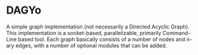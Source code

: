 DAGYo
=====

A simple graph implementation (not necessarily a Directed Acyclic Graph). This implementation is a socket-based, parallelizable, primarily Command-Line based tool. Each graph basically consists of a number of nodes and n-ary edges, with a number of optional modules that can be added.
